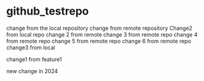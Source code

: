 # github_testrepo

change from the local repository
change from remote repository
Change2 from local repo
change 2 from remote
change 3 from remote repo
change 4 from remote repo
change 5 from remote repo
change 6 from remote repo
change3 from local

change1 from feature1

new change in 2024
